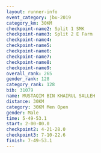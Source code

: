 ```yaml
---
layout: runner-info 
event_category: jbu-2019 
category_km: 30KM 
checkpoint-name2: Split 1 SMK 
checkpoint-name3: Split 2 E Farm 
checkpoint-name4: 
checkpoint-name5: 
checkpoint-name6: 
checkpoint-name7: 
checkpoint-name8: 
checkpoint-name9: 
overall_rank: 265
gender_rank: 128
category_rank: 128
bib: 31079
name: MUSTAQIM BIN KHAIRUL SALLEH
distance: 30KM
category: 30KM Men Open
gender: Male
time: 5-49-53.1
start: 2-00-00.0
checkpoint2: 4-21-28.0
checkpoint3: 7-10-22.6
finish: 7-49-53.1
---
```

